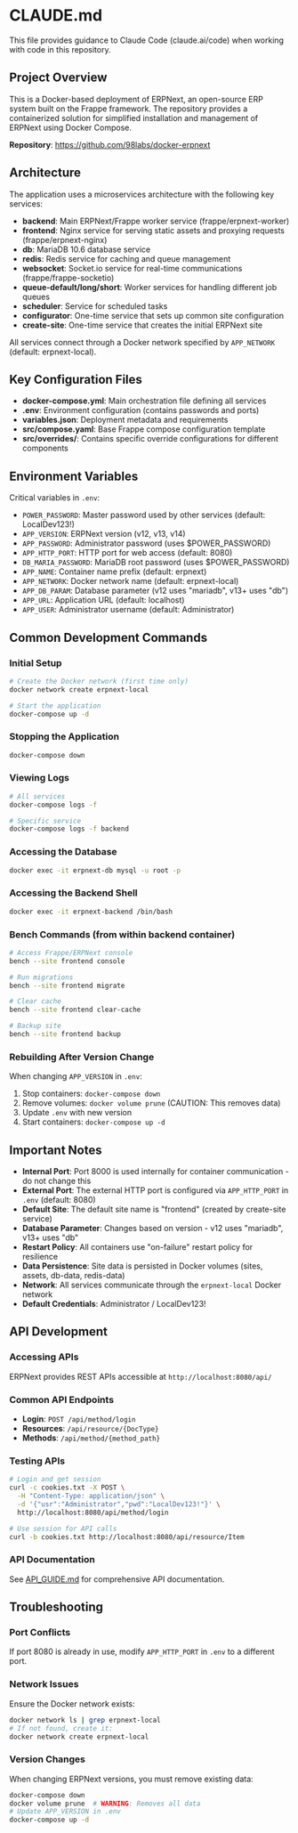 # CLAUDE.md

This file provides guidance to Claude Code (claude.ai/code) when working with code in this repository.

## Project Overview

This is a Docker-based deployment of ERPNext, an open-source ERP system built on the Frappe framework. The repository provides a containerized solution for simplified installation and management of ERPNext using Docker Compose.

**Repository**: https://github.com/98labs/docker-erpnext

## Architecture

The application uses a microservices architecture with the following key services:

- **backend**: Main ERPNext/Frappe worker service (frappe/erpnext-worker)
- **frontend**: Nginx service for serving static assets and proxying requests (frappe/erpnext-nginx)
- **db**: MariaDB 10.6 database service
- **redis**: Redis service for caching and queue management
- **websocket**: Socket.io service for real-time communications (frappe/frappe-socketio)
- **queue-default/long/short**: Worker services for handling different job queues
- **scheduler**: Service for scheduled tasks
- **configurator**: One-time service that sets up common site configuration
- **create-site**: One-time service that creates the initial ERPNext site

All services connect through a Docker network specified by `APP_NETWORK` (default: erpnext-local).

## Key Configuration Files

- **docker-compose.yml**: Main orchestration file defining all services
- **.env**: Environment configuration (contains passwords and ports)
- **variables.json**: Deployment metadata and requirements
- **src/compose.yaml**: Base Frappe compose configuration template
- **src/overrides/**: Contains specific override configurations for different components

## Environment Variables

Critical variables in `.env`:
- `POWER_PASSWORD`: Master password used by other services (default: LocalDev123!)
- `APP_VERSION`: ERPNext version (v12, v13, v14)
- `APP_PASSWORD`: Administrator password (uses $POWER_PASSWORD)
- `APP_HTTP_PORT`: HTTP port for web access (default: 8080)
- `DB_MARIA_PASSWORD`: MariaDB root password (uses $POWER_PASSWORD)
- `APP_NAME`: Container name prefix (default: erpnext)
- `APP_NETWORK`: Docker network name (default: erpnext-local)
- `APP_DB_PARAM`: Database parameter (v12 uses "mariadb", v13+ uses "db")
- `APP_URL`: Application URL (default: localhost)
- `APP_USER`: Administrator username (default: Administrator)

## Common Development Commands

### Initial Setup
```bash
# Create the Docker network (first time only)
docker network create erpnext-local

# Start the application
docker-compose up -d
```

### Stopping the Application
```bash
docker-compose down
```

### Viewing Logs
```bash
# All services
docker-compose logs -f

# Specific service
docker-compose logs -f backend
```

### Accessing the Database
```bash
docker exec -it erpnext-db mysql -u root -p
```

### Accessing the Backend Shell
```bash
docker exec -it erpnext-backend /bin/bash
```

### Bench Commands (from within backend container)
```bash
# Access Frappe/ERPNext console
bench --site frontend console

# Run migrations
bench --site frontend migrate

# Clear cache
bench --site frontend clear-cache

# Backup site
bench --site frontend backup
```

### Rebuilding After Version Change
When changing `APP_VERSION` in `.env`:
1. Stop containers: `docker-compose down`
2. Remove volumes: `docker volume prune` (CAUTION: This removes data)
3. Update `.env` with new version
4. Start containers: `docker-compose up -d`

## Important Notes

- **Internal Port**: Port 8000 is used internally for container communication - do not change this
- **External Port**: The external HTTP port is configured via `APP_HTTP_PORT` in `.env` (default: 8080)
- **Default Site**: The default site name is "frontend" (created by create-site service)
- **Database Parameter**: Changes based on version - v12 uses "mariadb", v13+ uses "db"
- **Restart Policy**: All containers use "on-failure" restart policy for resilience
- **Data Persistence**: Site data is persisted in Docker volumes (sites, assets, db-data, redis-data)
- **Network**: All services communicate through the `erpnext-local` Docker network
- **Default Credentials**: Administrator / LocalDev123!

## API Development

### Accessing APIs
ERPNext provides REST APIs accessible at `http://localhost:8080/api/`

### Common API Endpoints
- **Login**: `POST /api/method/login`
- **Resources**: `/api/resource/{DocType}`
- **Methods**: `/api/method/{method_path}`

### Testing APIs
```bash
# Login and get session
curl -c cookies.txt -X POST \
  -H "Content-Type: application/json" \
  -d '{"usr":"Administrator","pwd":"LocalDev123!"}' \
  http://localhost:8080/api/method/login

# Use session for API calls
curl -b cookies.txt http://localhost:8080/api/resource/Item
```

### API Documentation
See [API_GUIDE.md](API_GUIDE.md) for comprehensive API documentation.

## Troubleshooting

### Port Conflicts
If port 8080 is already in use, modify `APP_HTTP_PORT` in `.env` to a different port.

### Network Issues
Ensure the Docker network exists:
```bash
docker network ls | grep erpnext-local
# If not found, create it:
docker network create erpnext-local
```

### Version Changes
When changing ERPNext versions, you must remove existing data:
```bash
docker-compose down
docker volume prune  # WARNING: Removes all data
# Update APP_VERSION in .env
docker-compose up -d
```